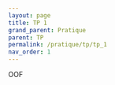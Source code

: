 ```yaml
---
layout: page
title: TP 1
grand_parent: Pratique
parent: TP
permalink: /pratique/tp/tp_1
nav_order: 1
---
```


<link rel="icon" href="/img/logo.png">

OOF


